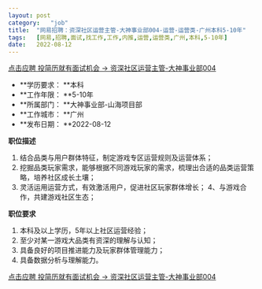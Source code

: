 ```yaml
---
layout:	post
category:	"job"
title:	"网易招聘：资深社区运营主管-大神事业部004-运营-运营类-广州本科5-10年"
tags:	[网易,招聘,面试,找工作,工作,内推,运营,运营类,广州,本科,5-10年]
date:	2022-08-12
---
```


[点击应聘 投简历就有面试机会 -> 资深社区运营主管-大神事业部004](http://mobile.bole.netease.com/bole/boleDetail?id=41868&employeeId=346f03c3cda5f04c&key=all)



- **学历要求： **本科
- **工作年限： **5-10年
- **所属部门： **大神事业部-山海项目部
- **工作城市： **广州
- **发布日期： **2022-08-12



**职位描述**
1. 结合品类与用户群体特征，制定游戏专区运营规则及运营体系；
2. 挖掘品类玩家需求，能够根据不同游戏玩家的需求，梳理出合适的品类运营策略，培养社区成长土壤；
3. 灵活运用运营方式，有效激活用户，促进社区玩家群体增长；
4、与游戏合作，共建游戏社区生态；



**职位要求**
1. 本科及以上学历，5年以上社区运营经验；
2. 至少对某一游戏大品类有资深的理解与认知；
3. 具备良好的项目推进能力及玩家群体管理能力；
4. 具备数据分析与理解能力。



[点击应聘 投简历就有面试机会 -> 资深社区运营主管-大神事业部004](http://mobile.bole.netease.com/bole/boleDetail?id=41868&employeeId=346f03c3cda5f04c&key=all)